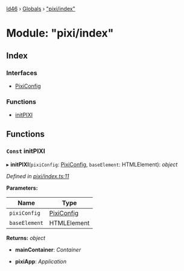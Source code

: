 [ld46](../README.md) › [Globals](../globals.md) › ["pixi/index"](_pixi_index_.md)

# Module: "pixi/index"

## Index

### Interfaces

* [PixiConfig](../interfaces/_pixi_index_.pixiconfig.md)

### Functions

* [initPIXI](_pixi_index_.md#const-initpixi)

## Functions

### `Const` initPIXI

▸ **initPIXI**(`pixiConfig`: [PixiConfig](../interfaces/_pixi_index_.pixiconfig.md), `baseElement`: HTMLElement): *object*

*Defined in [pixi/index.ts:11](https://github.com/jrod-disco/ld46-keepalive/blob/0d14d56/src/pixi/index.ts#L11)*

**Parameters:**

Name | Type |
------ | ------ |
`pixiConfig` | [PixiConfig](../interfaces/_pixi_index_.pixiconfig.md) |
`baseElement` | HTMLElement |

**Returns:** *object*

* **mainContainer**: *Container*

* **pixiApp**: *Application*
